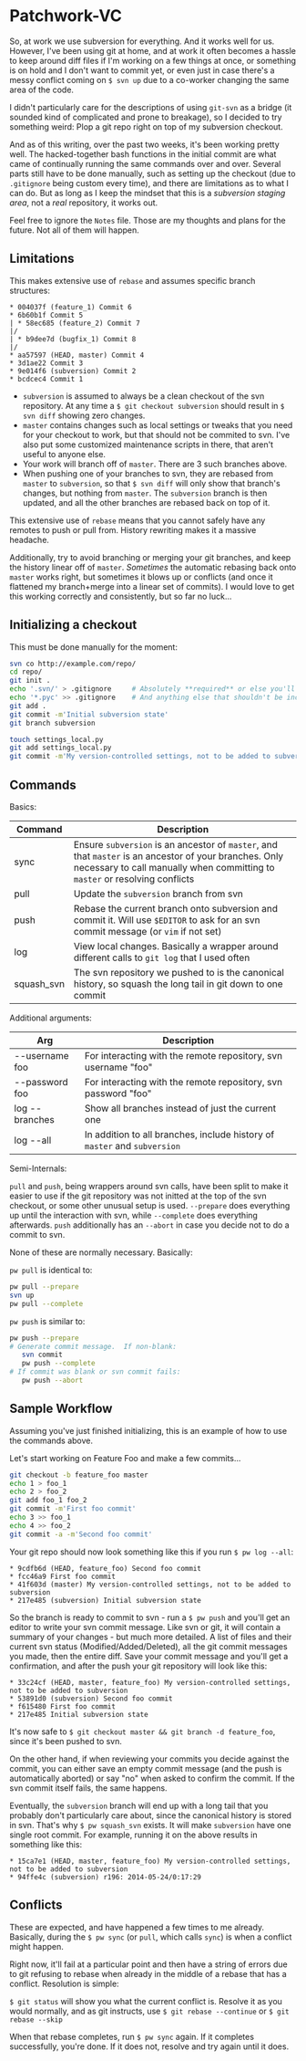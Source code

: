 Patchwork-VC
============

So, at work we use subversion for everything.  And it works well for us.  However, I've been using git at home, and at work it often becomes a hassle to keep around diff files if I'm working on a few things at once, or something is on hold and I don't want to commit yet, or even just in case there's a messy conflict coming on `$ svn up` due to a co-worker changing the same area of the code.

I didn't particularly care for the descriptions of using `git-svn` as a bridge (it sounded kind of complicated and prone to breakage), so I decided to try something weird:  Plop a git repo right on top of my subversion checkout.

And as of this writing, over the past two weeks, it's been working pretty well.  The hacked-together bash functions in the initial commit are what came of continually running the same commands over and over.  Several parts still have to be done manually, such as setting up the checkout (due to `.gitignore` being custom every time), and there are limitations as to what I can do.  But as long as I keep the mindset that this is a _subversion staging area_, not a _real_ repository, it works out.

Feel free to ignore the `Notes` file.  Those are my thoughts and plans for the future.  Not all of them will happen.

Limitations
-----------

This makes extensive use of `rebase` and assumes specific branch structures:

```
* 004037f (feature_1) Commit 6
* 6b60b1f Commit 5
| * 58ec685 (feature_2) Commit 7
|/  
| * b9dee7d (bugfix_1) Commit 8
|/  
* aa57597 (HEAD, master) Commit 4
* 3d1ae22 Commit 3
* 9e014f6 (subversion) Commit 2
* bcdcec4 Commit 1
```

* `subversion` is assumed to always be a clean checkout of the svn repository.  At any time a `$ git checkout subversion` should result in `$ svn diff` showing zero changes.
* `master` contains changes such as local settings or tweaks that you need for your checkout to work, but that should not be commited to svn.  I've also put some customized maintenance scripts in there, that aren't useful to anyone else.
* Your work will branch off of `master`.  There are 3 such branches above.
* When pushing one of your branches to svn, they are rebased from `master` to `subversion`, so that `$ svn diff` will only show that branch's changes, but nothing from `master`.  The `subversion` branch is then updated, and all the other branches are rebased back on top of it.

This extensive use of `rebase` means that you cannot safely have any remotes to push or pull from.  History rewriting makes it a massive headache.

Additionally, try to avoid branching or merging your git branches, and keep the history linear off of `master`.  _Sometimes_ the automatic rebasing back onto `master` works right, but sometimes it blows up or conflicts (and once it flattened my branch+merge into a linear set of commits).  I would love to get this working correctly and consistently, but so far no luck...

Initializing a checkout
-----------------------

This must be done manually for the moment:

```bash
svn co http://example.com/repo/
cd repo/
git init .
echo '.svn/' > .gitignore     # Absolutely **required** or else you'll corrupt your svn checkout
echo '*.pyc' >> .gitignore    # And anything else that shouldn't be included in git or svn
git add .
git commit -m'Initial subversion state'
git branch subversion

touch settings_local.py
git add settings_local.py
git commit -m'My version-controlled settings, not to be added to subversion'
```

Commands
--------

Basics:

| Command         | Description |
| -------         | ----------- |
| sync            | Ensure `subversion` is an ancestor of `master`, and that `master` is an ancestor of your branches.  Only necessary to call manually when committing to `master` or resolving conflicts |
| pull            | Update the `subversion` branch from svn |
| push            | Rebase the current branch onto subversion and commit it.  Will use `$EDITOR` to ask for an svn commit message (or `vim` if not set) |
| log             | View local changes.  Basically a wrapper around different calls to `git log` that I used often |
| squash_svn      | The svn repository we pushed to is the canonical history, so squash the long tail in git down to one commit |

Additional arguments:

| Arg             | Description |
| ---             | ----------- |
| --username foo  | For interacting with the remote repository, svn username "foo" |
| --password foo  | For interacting with the remote repository, svn password "foo" |
| log --branches  | Show all branches instead of just the current one |
| log --all       | In addition to all branches, include history of `master` and `subversion` |

Semi-Internals:

`pull` and `push`, being wrappers around svn calls, have been split to make it easier to use if the git repository was not initted at the top of the svn checkout, or some other unusual setup is used.  `--prepare` does everything up until the interaction with svn, while `--complete` does everything afterwards.  `push` additionally has an `--abort` in case you decide not to do a commit to svn.

None of these are normally necessary.  Basically:

`pw pull` is identical to:

```bash
pw pull --prepare
svn up
pw pull --complete
```

`pw push` is similar to:

```bash
pw push --prepare
# Generate commit message.  If non-blank:
   svn commit
   pw push --complete
# If commit was blank or svn commit fails:
   pw push --abort
```

Sample Workflow
---------------

Assuming you've just finished initializing, this is an example of how to use the commands above.

Let's start working on Feature Foo and make a few commits...

```bash
git checkout -b feature_foo master
echo 1 > foo_1
echo 2 > foo_2
git add foo_1 foo_2
git commit -m'First foo commit'
echo 3 >> foo_1
echo 4 >> foo_2
git commit -a -m'Second foo commit'
```

Your git repo should now look something like this if you run `$ pw log --all`:

```
* 9cdfb6d (HEAD, feature_foo) Second foo commit
* fcc46a9 First foo commit
* 41f603d (master) My version-controlled settings, not to be added to subversion
* 217e485 (subversion) Initial subversion state
```

So the branch is ready to commit to svn - run a `$ pw push` and you'll get an editor to write your svn commit message.  Like svn or git, it will contain a summary of your changes - but much more detailed.  A list of files and their current svn status (Modified/Added/Deleted), all the git commit messages you made, then the entire diff.  Save your commit message and you'll get a confirmation, and after the push your git repository will look like this:

```
* 33c24cf (HEAD, master, feature_foo) My version-controlled settings, not to be added to subversion
* 53891d0 (subversion) Second foo commit
* f615480 First foo commit
* 217e485 Initial subversion state
```

It's now safe to `$ git checkout master && git branch -d feature_foo`, since it's been pushed to svn.

On the other hand, if when reviewing your commits you decide against the commit, you can either save an empty commit message (and the push is automatically aborted) or say "no" when asked to confirm the commit.  If the svn commit itself fails, the same happens.

Eventually, the `subversion` branch will end up with a long tail that you probably don't particularly care about, since the canonical history is stored in svn.  That's why `$ pw squash_svn` exists.  It will make `subversion` have one single root commit.  For example, running it on the above results in something like this:

```
* 15ca7e1 (HEAD, master, feature_foo) My version-controlled settings, not to be added to subversion
* 94ffe4c (subversion) r196: 2014-05-24/0:17:29
```

Conflicts
---------

These are expected, and have happened a few times to me already.  Basically, during the `$ pw sync` (or `pull`, which calls `sync`) is when a conflict might happen.

Right now, it'll fail at a particular point and then have a string of errors due to git refusing to rebase when already in the middle of a rebase that has a conflict.  Resolution is simple:

`$ git status` will show you what the current conflict is.  Resolve it as you would normally, and as git instructs, use `$ git rebase --continue` or `$ git rebase --skip`

When that rebase completes, run `$ pw sync` again.  If it completes successfully, you're done.  If it does not, resolve and try again until it does.
